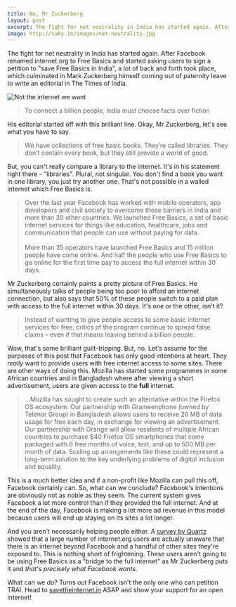 ```yaml
---
title: No, Mr Zuckerberg
layout: post
excerpt: The fight for net neutrality in India has started again. After Facebook renamed internet.org to Free Basics and started asking users to sign a petition to "save Free Basics in India", a lot of back and forth has taken place, which culminated in Mark Zuckerberg himself coming out of paternity leave to write an editorial in The Times of India.
image: http://saky.in/images/net-neutrality.jpg
---
```


The fight for net neutrality in India has started again. After Facebook renamed internet.org to Free Basics and started asking users to sign a petition to "save Free Basics in India", a lot of back and forth took place, which culminated in Mark Zuckerberg himself coming out of paternity leave to write an editorial in The Times of India.

![Not the internet we want](http://saky.in/images/net-neutrality.jpg "Taken from netneutrality.in")

>To connect a billion people, India must choose facts over fiction

His editorial started off with this brilliant line. Okay, Mr Zuckerberg, let's see what you have to say.

>We have collections of free basic books. They’re called libraries. They don’t contain every book, but they still provide a world of good.

But, you can't really compare a library to the internet. It's in his statement right there - "libraries". Plural, not singular. You don't find a book you want in one library, you just try another one. That's not possible in a walled internet which Free Basics is.

>Over the last year Facebook has worked with mobile operators, app developers and civil society to overcome these barriers in India and more than 30 other countries. We launched Free Basics, a set of basic internet services for things like education, healthcare, jobs and communication that people can use without paying for data. <br><br>
More than 35 operators have launched Free Basics and 15 million people have come online. And half the people who use Free Basics to go online for the first time pay to access the full internet within 30 days.

Mr Zuckerberg certainly paints a pretty picture of Free Basics. He simultaneously talks of people being too poor to afford an internet connection, but also says that 50% of these people switch to a paid plan with access to the full internet within 30 days. It's one or the other, isn't it?

>Instead of wanting to give people access to some basic internet services for free, critics of the program continue to spread false claims – even if that means leaving behind a billion people.

Wow, that's some brilliant guilt-tripping. But, no. Let's assume for the purposes of this post that Facebook has only good intentions at heart. They *really* want to provide users with free internet access to some sites. There are other ways of doing this. Mozilla has started some programmes in some African countries and in Bangladesh where after viewing a short advertisement, users are given access to the **full** internet.

>...Mozilla has sought to create such an alternative within the Firefox OS ecosystem. Our partnership with Grameenphone (owned by Telenor Group) in Bangladesh allows users to receive 20 MB of data usage for free each day, in exchange for viewing an advertisement. Our partnership with Orange will allow residents of multiple African countries to purchase $40 Firefox OS smartphones that come packaged with 6 free months of voice, text, and up to 500 MB per month of data. Scaling up arrangements like these could represent a long-term solution to the key underlying problems of digital inclusion and equality.

This is a much better idea and if a non-profit like Mozilla can pull this off, Facebook certainly can. So, what can we conclude? Facebook's intentions are obviously not as noble as they seem. The current system gives Facebook a lot more control than if they provided the full internet. And at the end of the day, Facebook is making a lot more ad revenue in this model because users will end up staying on its sites a lot longer.

And you aren't necessarily helping people either. A [survey by Quartz](https://finance.yahoo.com/news/facebook-bigger-internet-205244316.html;_ylt=AwrTccxY.i5VeQ8AUMMnnIlQ;_ylu=X3oDMTEzbzJvNzI4BHNlYwNzcgRwb3MDNgRjb2xvA2dxMQR2dGlkA1lIUzAwMl8x) showed that a large number of internet.org users are actually unaware that there is an internet beyond Facebook and a handful of other sites they're exposed to. This is nothing short of frightening. These users aren't going to be using Free Basics as a "bridge to the full internet" as Mr Zuckerberg puts it and *that's precisely what Facebook wants*. 

What can we do? Turns out Facebook isn't the only one who can petition TRAI. Head to [savetheinternet.in](http://www.savetheinternet.in) ASAP and show your support for an open internet!
